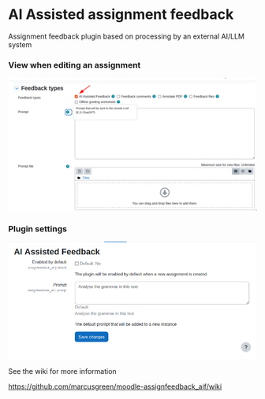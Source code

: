 # AI Assisted assignment feedback #

Assignment feedback plugin based on processing by an external AI/LLM system

### View when editing an assignment
![View when editing an assignment](./docs/images/assign_feedback_aif.png)

### Plugin settings

![Plugin settings](./docs/images/assign_feedback_aif_settings.png)

See the wiki for more information

https://github.com/marcusgreen/moodle-assignfeedback_aif/wiki
